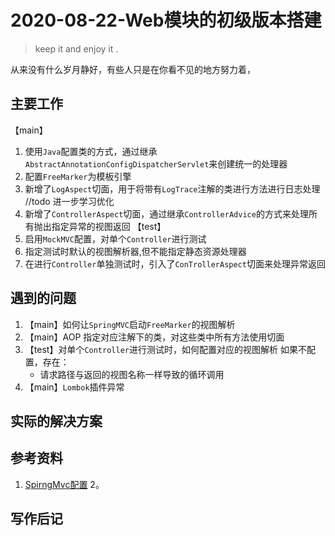 # 2020-08-22-Web模块的初级版本搭建
> keep it and enjoy it . 

从来没有什么岁月静好，有些人只是在你看不见的地方努力着，
## 主要工作
【main】
1. 使用`Java`配置类的方式，通过继承`AbstractAnnotationConfigDispatcherServlet`来创建统一的处理器
2. 配置`FreeMarker`为模板引擎
3. 新增了`LogAspect`切面，用于将带有`LogTrace`注解的类进行方法进行日志处理 //todo 进一步学习优化
4. 新增了`ControllerAspect`切面，通过继承`ControllerAdvice`的方式来处理所有抛出指定异常的视图返回
【test】
1. 启用`MockMVC`配置，对单个`Controller`进行测试
2. 指定测试时默认的视图解析器,但不能指定静态资源处理器
3. 在进行`Controller`单独测试时，引入了`ConTrollerAspect`切面来处理异常返回
## 遇到的问题
1. 【main】如何让`SpringMVC`启动`FreeMarker`的视图解析
2. 【main】AOP 指定对应注解下的类，对这些类中所有方法使用切面
3. 【test】对单个`Controller`进行测试时，如何配置对应的视图解析
如果不配置，存在：
    - 请求路径与返回的视图名称一样导致的循环调用
4. 【main】`Lombok`插件异常
## 实际的解决方案
## 参考资料
1. [SpirngMvc配置](https://docs.spring.io/spring/docs/current/spring-framework-reference/web.html#mvc-config-customize)
2。 
## 写作后记

